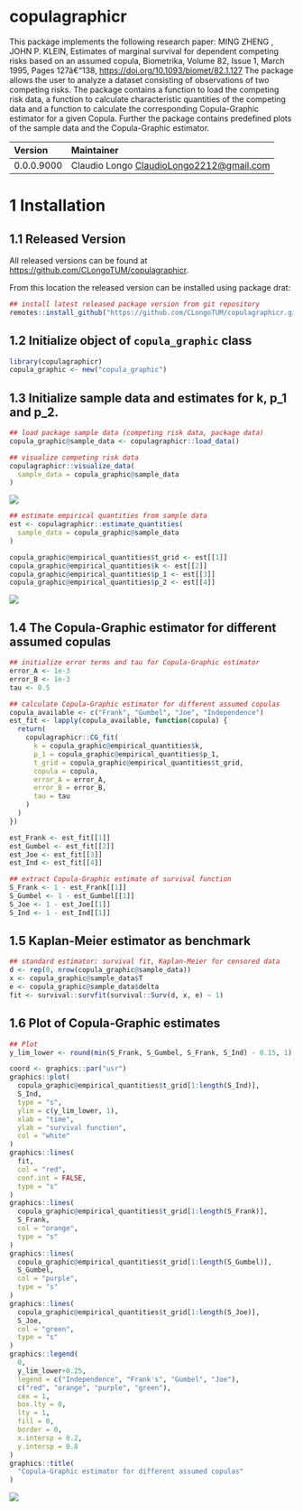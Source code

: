 
# copulagraphicr

This package implements the following research paper: MING ZHENG , JOHN
P. KLEIN, Estimates of marginal survival for dependent competing risks
based on an assumed copula, Biometrika, Volume 82, Issue 1, March 1995,
Pages 127â€“138, <https://doi.org/10.1093/biomet/82.1.127> The package
allows the user to analyze a dataset consisting of observations of two
competing risks. The package contains a function to load the competing
risk data, a function to calculate characteristic quantities of the
competing data and a function to calculate the corresponding
Copula-Graphic estimator for a given Copula. Further the package
contains predefined plots of the sample data and the Copula-Graphic
estimator.

| Version    | Maintainer                                 |
|:-----------|:-------------------------------------------|
| 0.0.0.9000 | Claudio Longo <ClaudioLongo2212@gmail.com> |

# 1 Installation

## 1.1 Released Version

All released versions can be found at
<https://github.com/CLongoTUM/copulagraphicr>.

From this location the released version can be installed using package
drat:

<!-- note that the package must be pushed there, using -->
<!-- drat::insertPackage(file = devtools::build(),
repodir = paste0("M:/", desc::desc()$get_field("Organisationseinheit"))) -->

``` r
## install latest released package version from git repository
remotes::install_github("https://github.com/CLongoTUM/copulagraphicr.git")
```

## 1.2 Initialize object of `copula_graphic` class

``` r
library(copulagraphicr)
copula_graphic <- new("copula_graphic")
```

## 1.3 Initialize sample data and estimates for k, p_1 and p_2.

``` r
## load package sample data (competing risk data, package data)
copula_graphic@sample_data <- copulagraphicr::load_data()

## visualize competing risk data
copulagraphicr::visualize_data(
  sample_data = copula_graphic@sample_data
)
```

![](README_files/figure-gfm/plot%20sample%20data-1.png)<!-- -->

``` r
## estimate empirical quantities from sample data
est <- copulagraphicr::estimate_quantities(
  sample_data = copula_graphic@sample_data
)

copula_graphic@empirical_quantities$t_grid <- est[[1]]
copula_graphic@empirical_quantities$k <- est[[2]]
copula_graphic@empirical_quantities$p_1 <- est[[3]]
copula_graphic@empirical_quantities$p_2 <- est[[4]]
```

![](README_files/figure-gfm/plot%20initialize%20quantities-1.png)<!-- -->

## 1.4 The Copula-Graphic estimator for different assumed copulas

``` r
## initialize error terms and tau for Copula-Graphic estimator
error_A <- 1e-3
error_B <- 1e-3
tau <- 0.5

## calculate Copula-Graphic estimator for different assumed copulas
copula_available <- c("Frank", "Gumbel", "Joe", "Independence")
est_fit <- lapply(copula_available, function(copula) {
  return(
    copulagraphicr::CG_fit(
      k = copula_graphic@empirical_quantities$k,
      p_1 = copula_graphic@empirical_quantities$p_1,
      t_grid = copula_graphic@empirical_quantities$t_grid,
      copula = copula,
      error_A = error_A,
      error_B = error_B,
      tau = tau
    )
  )
})

est_Frank <- est_fit[[1]]
est_Gumbel <- est_fit[[2]]
est_Joe <- est_fit[[3]]
est_Ind <- est_fit[[4]]

## extract Copula-Graphic estimate of survival function
S_Frank <- 1 - est_Frank[[1]]
S_Gumbel <- 1 - est_Gumbel[[1]]
S_Joe <- 1 - est_Joe[[1]]
S_Ind <- 1 - est_Ind[[1]]
```

## 1.5 Kaplan-Meier estimator as benchmark

``` r
## standard estimator: survival fit, Kaplan-Meier for censored data
d <- rep(0, nrow(copula_graphic@sample_data))
x <- copula_graphic@sample_data$T
e <- copula_graphic@sample_data$delta
fit <- survival::survfit(survival::Surv(d, x, e) ~ 1)
```

## 1.6 Plot of Copula-Graphic estimates

``` r
## Plot
y_lim_lower <- round(min(S_Frank, S_Gumbel, S_Frank, S_Ind) - 0.15, 1)

coord <- graphics::par("usr")
graphics::plot(
  copula_graphic@empirical_quantities$t_grid[1:length(S_Ind)],
  S_Ind,
  type = "s",
  ylim = c(y_lim_lower, 1),
  xlab = "time",
  ylab = "survival function",
  col = "white"
)
graphics::lines(
  fit,
  col = "red",
  conf.int = FALSE,
  type = "s"
)
graphics::lines(
  copula_graphic@empirical_quantities$t_grid[1:length(S_Frank)],
  S_Frank,
  col = "orange",
  type = "s"
)
graphics::lines(
  copula_graphic@empirical_quantities$t_grid[1:length(S_Gumbel)],
  S_Gumbel,
  col = "purple",
  type = "s"
)
graphics::lines(
  copula_graphic@empirical_quantities$t_grid[1:length(S_Joe)],
  S_Joe,
  col = "green",
  type = "s"
)
graphics::legend(
  0,
  y_lim_lower+0.25,
  legend = c("Independence", "Frank's", "Gumbel", "Joe"),
  c("red", "orange", "purple", "green"),
  cex = 1,
  box.lty = 0,
  lty = 1,
  fill = 0,
  border = 0,
  x.intersp = 0.2,
  y.intersp = 0.8
)
graphics::title(
  "Copula-Graphic estimator for different assumed copulas"
)
```

![](README_files/figure-gfm/plot%20CG%20estimate-1.png)<!-- -->
